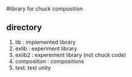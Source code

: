 #library for chuck composition

## directory

1. lib : implemented library 
2. exlib : experiment library
3. exlib2 : experement library (not chuck code)
4. composition : compositions
5. test: test unity


